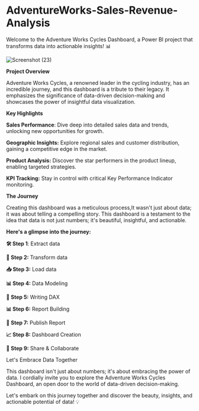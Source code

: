 # AdventureWorks-Sales-Revenue-Analysis
Welcome to the Adventure Works Cycles Dashboard, a Power BI project that transforms data into actionable insights! 📊

![Screenshot (23)](https://github.com/vikashkr09/AdventureWorks-Sales-Revenue-Analysis/assets/121419780/15aebbf6-dab2-41cf-a7ff-a91dc518ec2c)

**Project Overview**

Adventure Works Cycles, a renowned leader in the cycling industry, has an incredible journey, and this dashboard is a tribute to their legacy. It emphasizes the significance of data-driven decision-making and showcases the power of insightful data visualization.

**Key Highlights**

**Sales Performance**: Dive deep into detailed sales data and trends, unlocking new opportunities for growth.

**Geographic Insights:** Explore regional sales and customer distribution, gaining a competitive edge in the market.

**Product Analysis:** Discover the star performers in the product lineup, enabling targeted strategies.

**KPI Tracking:** Stay in control with critical Key Performance Indicator monitoring.

**The Journey**

Creating this dashboard was a meticulous process,It wasn't just about data; it was about telling a compelling story. This dashboard is a testament to the idea that data is not just numbers; it's beautiful, insightful, and actionable.

**Here's a glimpse into the journey:**

**🛠️ Step 1**: Extract data

**🔄 Step 2:** Transform data

**📥 Step 3:** Load data

**📊 Step 4:** Data Modeling

**📝 Step 5:** Writing DAX

**📊 Step 6:** Report Building

**🚀 Step 7:** Publish Report

**📈 Step 8:** Dashboard Creation

**🤝 Step 9:** Share & Collaborate

Let's Embrace Data Together

This dashboard isn't just about numbers; it's about embracing the power of data. I cordially invite you to explore the Adventure Works Cycles Dashboard, an open door to the world of data-driven decision-making.

Let's embark on this journey together and discover the beauty, insights, and actionable potential of data! 💡
